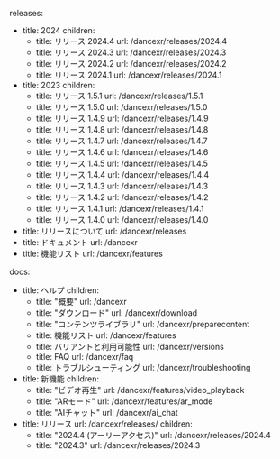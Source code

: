 releases:
  - title: 2024
    children:
    - title: リリース 2024.4
      url: /dancexr/releases/2024.4
    - title: リリース 2024.3
      url: /dancexr/releases/2024.3
    - title: リリース 2024.2
      url: /dancexr/releases/2024.2
    - title: リリース 2024.1
      url: /dancexr/releases/2024.1
  - title: 2023
    children:
    - title: リリース 1.5.1
      url: /dancexr/releases/1.5.1
    - title: リリース 1.5.0
      url: /dancexr/releases/1.5.0
    - title: リリース 1.4.9
      url: /dancexr/releases/1.4.9
    - title: リリース 1.4.8
      url: /dancexr/releases/1.4.8
    - title: リリース 1.4.7
      url: /dancexr/releases/1.4.7
    - title: リリース 1.4.6
      url: /dancexr/releases/1.4.6
    - title: リリース 1.4.5
      url: /dancexr/releases/1.4.5
    - title: リリース 1.4.4
      url: /dancexr/releases/1.4.4
    - title: リリース 1.4.3
      url: /dancexr/releases/1.4.3
    - title: リリース 1.4.2
      url: /dancexr/releases/1.4.2
    - title: リリース 1.4.1
      url: /dancexr/releases/1.4.1
    - title: リリース 1.4.0
      url: /dancexr/releases/1.4.0
  - title: リリースについて
    url: /dancexr/releases
  - title: ドキュメント
    url: /dancexr
  - title: 機能リスト
    url: /dancexr/features

docs:
  - title: ヘルプ
    children:
      - title: "概要"
        url: /dancexr
      - title: "ダウンロード"
        url: /dancexr/download
      - title: "コンテンツライブラリ"
        url: /dancexr/preparecontent
      - title: 機能リスト
        url: /dancexr/features
      - title: バリアントと利用可能性
        url: /dancexr/versions
      - title: FAQ
        url: /dancexr/faq
      - title: トラブルシューティング
        url: /dancexr/troubleshooting
  - title: 新機能
    children:
      - title: "ビデオ再生"
        url: /dancexr/features/video_playback
      - title: "ARモード"
        url: /dancexr/features/ar_mode
      - title: "AIチャット"
        url: /dancexr/ai_chat
  - title: リリース
    url: /dancexr/releases/
    children:
    - title: "2024.4 (アーリーアクセス)"
      url: /dancexr/releases/2024.4
    - title: "2024.3"
      url: /dancexr/releases/2024.3